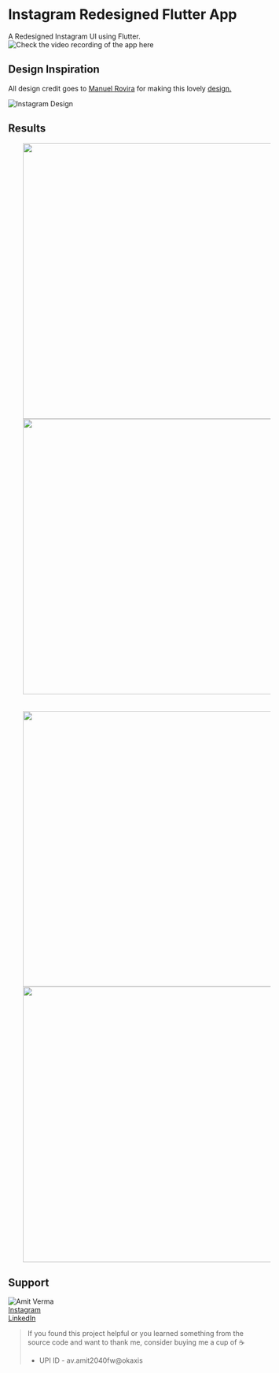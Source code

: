 # Instagram Redesigned Flutter App

A Redesigned Instagram UI using Flutter.
![Check the video recording of the app here](https://www.instagram.com/p/CFpJmgyDcu3)

## Design Inspiration

All design credit goes to [Manuel Rovira](https://dribbble.com/ManuelRovira) 
for making this lovely [design.](https://dribbble.com/shots/14057207-Instagram-Redesign-Part-2)

![Instagram Design](https://static.dribbble.com/users/1612753/screenshots/14057207/media/d7313500e0759e5da3198a220d483ea1.png)

## Results

<p align="center">
<img src="./assets/app_ss/1.jpeg" height="560" hspace="30">
<img src="./assets/app_ss/2.jpeg" height="560" hspace="30">
<br><br><br>
<img src="./assets/app_ss/3.jpeg" height="560" hspace="30">
<img src="./assets/app_ss/4.jpeg" height="560" hspace="30">
</p>

## Support

![Amit Verma](https://github.com/amitverma-cf) <br>
[Instagram](https://www.instagram.com/ava.amitverma/) <br>
[LinkedIn](https://www.linkedin.com/in/amit-verma-962b12197/)

> If you found this project helpful or you learned something from the source code and want to thank me, consider buying me a cup of :coffee:
>
> * UPI ID - av.amit2040fw@okaxis
